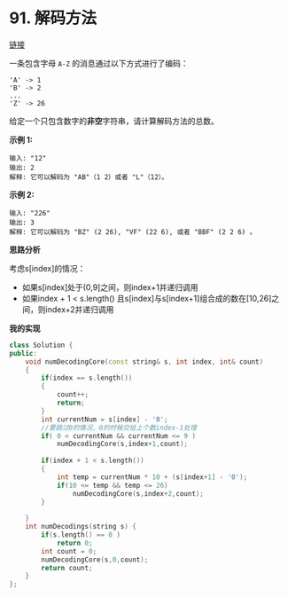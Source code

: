 # 91. 解码方法

[链接](https://leetcode-cn.com/problems/decode-ways/description/)

一条包含字母 `A-Z` 的消息通过以下方式进行了编码：

```
'A' -> 1
'B' -> 2
...
'Z' -> 26
```

给定一个只包含数字的**非空**字符串，请计算解码方法的总数。

**示例 1:**

```
输入: "12"
输出: 2
解释: 它可以解码为 "AB"（1 2）或者 "L"（12）。
```

**示例 2:**

```
输入: "226"
输出: 3
解释: 它可以解码为 "BZ" (2 26), "VF" (22 6), 或者 "BBF" (2 2 6) 。
```

**思路分析**

考虑s[index]的情况：

- 如果s[index]处于(0,9]之间，则index+1并递归调用
- 如果index + 1 < s.length() 且s[index]与s[index+1]组合成的数在[10,26]之间，则index+2并递归调用

**我的实现**

```c++
class Solution {
public:
    void numDecodingCore(const string& s, int index, int& count)
    {
        if(index == s.length())
        {
            count++;
            return;
        }
        int currentNum = s[index] - '0';
        //要跳过0的情况，0的时候交给上个数index-1处理
        if( 0 < currentNum && currentNum <= 9 )
            numDecodingCore(s,index+1,count);
        
        if(index + 1 < s.length())
        {
            int temp = currentNum * 10 + (s[index+1] - '0');
            if(10 <= temp && temp <= 26)
                numDecodingCore(s,index+2,count);
        }
        
    }
    int numDecodings(string s) {
        if(s.length() == 0 )
            return 0;
        int count = 0;
        numDecodingCore(s,0,count);
        return count;
    }
};
```

